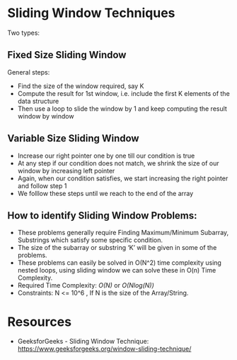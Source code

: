 # Sliding Window Techniques

Two types:
## Fixed Size Sliding Window
General steps:
- Find the size of the window required, say K
- Compute the result for 1st window, i.e. include the first K elements of the data structure
- Then use a loop to slide the window by 1 and keep computing the result window by window

## Variable Size Sliding Window
- Increase our right pointer one by one till our condition is true
- At any step if our condition does not match, we shrink the size of our window by increasing left pointer
- Again, when our condition satisfies, we start increasing the right pointer and follow step 1
- We folllow these steps until we reach to the end of the array

## How to identify Sliding Window Problems:
- These problems generally require Finding Maximum/Minimum Subarray, Substrings which satisfy some specific condition.
- The size of the subarray or substring ‘K’ will be given in some of the problems.
- These problems can easily be solved in O(N^2) time complexity using nested loops, using sliding window we can solve these in O(n) Time Complexity.
- Required Time Complexity: *O(N)* or *O(Nlog(N))*
- Constraints: N <= 10^6 , If N is the size of the Array/String.

# Resources
- GeeksforGeeks - Sliding Window Technique: https://www.geeksforgeeks.org/window-sliding-technique/
